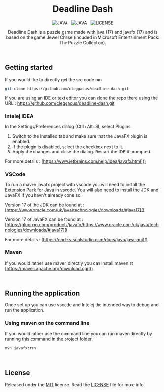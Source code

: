 <h1 align="center">
    Deadline Dash
</h1>


<p align="center">
    <img alt="JAVA" src="https://img.shields.io/badge/JavaFX-007AFF?style=for-the-badge&logo=javafx&logoColor=white"/>
    &nbsp;
    <img alt="JAVA" src="https://img.shields.io/badge/java-%23ED8B00.svg?style=for-the-badge&logo=java&logoColor=white"/>
    &nbsp;
    <img alt="LICENSE" src="https://img.shields.io/badge/license-MIT-red?style=for-the-badge"/>
</p>

<p align="center">
    Deadline Dash is a puzzle game made with java (17) and javafx (17) and is based on the game Jewel Chase (incuded in Microsoft Entertainment Pack: The Puzzle Collection). 
</p>

<br/>

## Getting started
If you would like to directly get the src code run
```bash
git clone https://github.com/cleggacus/deadline-dash.git
```
If you are using an IDE or text editor you can clone the repo there using the URL : https://github.com/cleggacus/deadline-dash.git

### Intelej IDEA
In the Settings/Preferences dialog (Ctrl+Alt+S), select Plugins.

1. Switch to the Installed tab and make sure that the JavaFX plugin is enabled.
2. If the plugin is disabled, select the checkbox next to it.
3. Apply the changes and close the dialog. Restart the IDE if prompted.

For more details : [https://www.jetbrains.com/help/idea/javafx.html]() 

### VSCode
To run a maven javafx project with vscode you will need to install the [Extension Pack for Java](https://code.visualstudio.com/docs/java/vscode:extension/vscjava.vscode-java-pack) in vscode. You will also need to install the JDK and JavaFX if you havn't already done so.

Version 17 of the JDK can be found at : [https://www.oracle.com/uk/java/technologies/downloads/#java17]()

Version 17 of JavaFX can be found at : [https://gluonhq.com/products/javafx/https://www.oracle.com/uk/java/technologies/downloads/#java17]()

For more details : [https://code.visualstudio.com/docs/java/java-gui]()

### Maven
If you would rather use maven directly you can install maven at [https://maven.apache.org/download.cgi]()

<br/>

## Running the application
Once set up you can use vscode and Intelej the intended way to debug and run the application.

### Using maven on the command line
If you would rather use the command line you can run maven directly by running this command in the project folder.
```bash
mvn javafx:run
```
<br/>

## License
Released under the [MIT](/LICENSE) license. Read the [LICENSE](/LICENSE) file for more info.